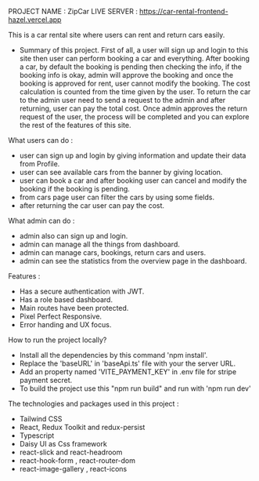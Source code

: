 
PROJECT NAME : ZipCar
LIVE SERVER  : https://car-rental-frontend-hazel.vercel.app

This is a car rental site where users can rent and return cars easily.

- Summary of this project.
First of all, a user will sign up and login to this site then user can perform booking a car and everything. After booking a car, by default the booking is pending then checking the info, if the booking info is okay, admin will approve the booking and once the booking is approved for rent, user cannot modify the booking. The cost calculation is counted from the time given by the user. To return the car to the admin user need to send a request to the admin and after returning, user can pay the total cost. Once admin approves the return request of the user, the process will be completed and you can explore the rest of the features of this site.


What users can do : 
-  user can sign up and login by giving information and update their data from Profile.
-  user can see available cars from the banner by giving location.
-  user can book a car and after booking user can cancel and modify the booking if the booking is pending.
- from cars page user can filter the cars by using some fields.
- after returning the car user can pay the cost.


What admin can do : 
-  admin also can sign up and login.
-  admin can manage all the things from dashboard.
-  admin can manage cars, bookings, return cars and users.
-  admin can see the statistics from the overview page in the dashboard.


Features : 
- Has a secure authentication with JWT.
- Has a role based dashboard.
- Main routes have been protected.
- Pixel Perfect Responsive.
- Error handing and UX focus.


How to run the project locally?

- Install all the dependencies by this command 'npm install'.
- Replace the 'baseURL' in 'baseApi.ts' file with your the server URL.
- Add an property named 'VITE_PAYMENT_KEY' in .env file for stripe payment secret. 
- To build the project use this "npm run build" and run with 'npm run dev'

The technologies and packages used in this project :  

- Tailwind CSS
- React, Redux Toolkit and redux-persist
- Typescript
- Daisy UI as Css framework
- react-slick and react-headroom
- react-hook-form , react-router-dom
- react-image-gallery , react-icons
